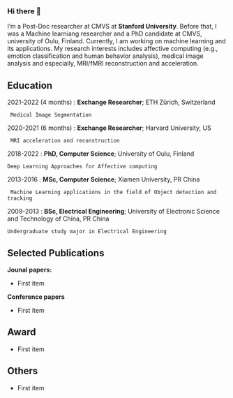 ### Hi there 👋
   I’m a Post-Doc researcher at CMVS at **Stanford University**. Before that, I was a Machine learniang researcher and a PhD candidate at CMVS, university of Oulu, Finland. Currently, I am working on machine learning and its applications. My research interests includes affective computing (e.g., emotion classification and human behavior analysis), medical image analysis and especially, MRI/fMRI reconstruction and acceleration. 

Education
---------

2021-2022 (4 months)
:   **Exchange Researcher**; ETH Zürich, Switzerland 

     Medical Image Segmentation

2020-2021 (6 months) 
:   **Exchange Researcher**; Harvard University, US 

     MRI acceleration and reconstruction

2018-2022
:   **PhD, Computer Science**; University of Oulu, Finland 

    Deep Learning Approaches for Affective computing

2013-2016
:   **MSc, Computer Science**; Xiamen University, PR China
     
     Machine Learning applications in the field of Object detection and tracking 
2009-2013
:   **BSc, Electrical Engineering**; University of Electronic Science and Technology of China, PR China

    Undergraduate study major in Electrical Engineering

Selected Publications
----------

**Jounal papers:**

* First item


**Conference papers**

* First item

Award
--------------------
* First item

Others 
--------------------
* First item
<!--
**xiaoiker/xiaoiker** is a ✨ _special_ ✨ repository because its `README.md` (this file) appears on your GitHub profile.

Here are some ideas to get you started:

- 🔭 I’m currently working on ...
- 🌱 I’m currently learning ...
- 👯 I’m looking to collaborate on ...
- 🤔 I’m looking for help with ...
- 💬 Ask me about ...
- 📫 How to reach me: ...
- 😄 Pronouns: ...
- ⚡ Fun fact: ...
-->
